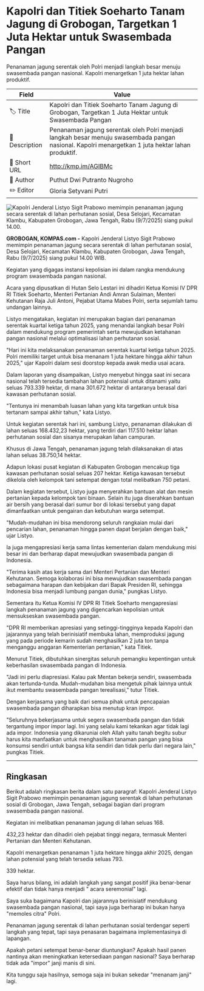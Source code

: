 # Kapolri dan Titiek Soeharto Tanam Jagung di Grobogan, Targetkan 1 Juta Hektar untuk Swasembada Pangan

Penanaman jagung serentak oleh Polri menjadi langkah besar menuju swasembada pangan nasional. Kapolri menargetkan 1 juta hektar lahan produktif.

| Field         | Value                                                       |
|---------------|-------------------------------------------------------------|
| 🏷️ Title       | Kapolri dan Titiek Soeharto Tanam Jagung di Grobogan, Targetkan 1 Juta Hektar untuk Swasembada Pangan |
| 📝 Description | Penanaman jagung serentak oleh Polri menjadi langkah besar menuju swasembada pangan nasional. Kapolri menargetkan 1 juta hektar lahan produktif. |
| 🔗 Short URL   | http://kmp.im/AGIBMc |
| 👤 Author      | Puthut Dwi Putranto Nugroho |
| ✏️ Editor      | Gloria Setyvani Putri |

![Kapolri Jenderal Listyo Sigit Prabowo memimpin penanaman jagung secara serentak di lahan perhutanan sosial, Desa Selojari, Kecamatan Klambu, Kabupaten Grobogan, Jawa Tengah, Rabu (9/7/2025) siang pukul 14.00.](https://asset.kompas.com/crops/9ouE2ImHptytlW5YFGzyrwbT4TY=/0x0:0x0/750x500/data/photo/2025/07/09/686e6aec84c3e.jpg)

**GROBOGAN, KOMPAS.com -** Kapolri Jenderal Listyo Sigit Prabowo memimpin penanaman jagung secara serentak di lahan perhutanan sosial, Desa Selojari, Kecamatan Klambu, Kabupaten Grobogan, Jawa Tengah, Rabu (9/7/2025) siang pukul 14.00 WIB.

Kegiatan yang digagas instansi kepolisian ini dalam rangka mendukung program swasembada pangan nasional.

Acara yang dipusatkan di Hutan Selo Lestari ini dihadiri Ketua Komisi IV DPR RI Titiek Soeharto, Menteri Pertanian Andi Amran Sulaiman, Menteri Kehutanan Raja Juli Antoni, Pejabat Utama Mabes Polri, serta sejumlah tamu undangan lainnya.

Listyo mengatakan, kegiatan ini merupakan bagian dari penanaman serentak kuartal ketiga tahun 2025, yang menandai langkah besar Polri dalam mendukung program pemerintah serta mewujudkan ketahanan pangan nasional melalui optimalisasi lahan perhutanan sosial.

\"Hari ini kita melaksanakan penanaman serentak kuartal ketiga tahun 2025. Polri memiliki target untuk bisa menanam 1 juta hektare hingga akhir tahun 2025,\" ujar Kapolri dalam sesi doorstop kepada awak media usai acara.

Dalam laporan yang disampaikan, Listyo menyebut hingga saat ini secara nasional telah tersedia tambahan lahan potensial untuk ditanami yaitu seluas 793.339 hektar, di mana 301.672 hektar di antaranya berasal dari kawasan perhutanan sosial.

\"Tentunya ini menambah luasan lahan yang kita targetkan untuk bisa tertanam sampai akhir tahun,\" kata Listyo.

Untuk kegiatan serentak hari ini, sambung Listyo, penanaman dilakukan di lahan seluas 168.432,23 hektar, yang terdiri dari 117.510 hektar lahan perhutanan sosial dan sisanya merupakan lahan campuran.

Khusus di Jawa Tengah, penanaman jagung telah dilaksanakan di atas lahan seluas 38.750,14 hektar.

Adapun lokasi pusat kegiatan di Kabupaten Grobogan mencakup tiga kawasan perhutanan sosial seluas 207 hektar. Ketiga kawasan tersebut dikelola oleh kelompok tani setempat dengan total melibatkan 750 petani.

Dalam kegiatan tersebut, Listyo juga menyerahkan bantuan alat dan mesin pertanian kepada kelompok tani binaan. Selain itu juga diserahkan bantuan air bersih yang berasal dari sumur bor di lokasi tersebut yang dapat dimanfaatkan untuk pengairan dan kebutuhan warga setempat.

\"Mudah-mudahan ini bisa mendorong seluruh rangkaian mulai dari pencarian lahan, penanaman hingga panen dapat berjalan dengan baik,\" ujar Listyo.

Ia juga mengapresiasi kerja sama lintas kementerian dalam mendukung misi besar ini dan berharap dapat mewujudkan swasembada pangan di Indonesia.

\"Terima kasih atas kerja sama dari Menteri Pertanian dan Menteri Kehutanan. Semoga kolaborasi ini bisa mewujudkan swasembada pangan sebagaimana harapan dan kebijakan dari Bapak Presiden RI, sehingga Indonesia bisa menjadi lumbung pangan dunia,\" pungkas Listyo.

Sementara itu Ketua Komisi IV DPR RI Titiek Soeharto mengapresiasi langkah penanaman jagung yang digencarkan kepolisian untuk mensukseskan swasembada pangan.

\"DPR RI memberikan apresiasi yang setinggi-tingginya kepada Kapolri dan jajarannya yang telah berinisiatif membuka lahan, memproduksi jagung yang pada periode kemarin sudah menghasilkan 2 juta ton tanpa menganggu anggaran Kementerian pertanian,\" kata Titiek.

Menurut Titiek, dibutuhkan sinergitas seluruh pemangku kepentingan untuk keberhasilan swasembada pangan di Indonesia.

\"Jadi ini perlu diapresiasi. Kalau pak Mentan bekerja sendiri, swasembada akan tertunda-tunda. Mudah-mudahan bisa mengetuk pihak lainnya untuk ikut membantu swasembada pangan terealisasi,\" tutur Titiek.

Dengan kerjasama yang baik dari semua pihak untuk pencapaian swasembada pangan diharapkan bisa menutup kran impor.

\"Seluruhnya bekerjasama untuk segera swasembada pangan dan tidak tergantung impor impor lagi. Ini yang selalu kami tekankan agar tidak lagi ada impor. Indonesia yang dikaruniai oleh Allah yaitu tanah begitu subur harus kita manfaatkan untuk menghasilkan tanaman pangan yang bisa konsumsi sendiri untuk bangsa kita sendiri dan tidak perlu dari negara lain,\" pungkas Titiek.

---
## Ringkasan

Berikut adalah ringkasan berita dalam satu paragraf: Kapolri Jenderal Listyo Sigit Prabowo memimpin penanaman jagung serentak di lahan perhutanan sosial di Grobogan, Jawa Tengah, sebagai bagian dari program swasembada pangan nasional.

 Kegiatan ini melibatkan penanaman jagung di lahan seluas 168.

432,23 hektar dan dihadiri oleh pejabat tinggi negara, termasuk Menteri Pertanian dan Menteri Kehutanan.

 Kapolri menargetkan penanaman 1 juta hektare hingga akhir 2025, dengan lahan potensial yang telah tersedia seluas 793.

339 hektar.



Saya harus bilang, ini adalah langkah yang sangat positif jika benar-benar efektif dan tidak hanya menjadi " acara seremonial" lagi.

 Saya suka bagaimana Kapolri dan jajarannya berinisiatif mendukung swasembada pangan nasional, tapi saya juga berharap ini bukan hanya "memoles citra" Polri.

 Penanaman jagung serentak di lahan perhutanan sosial terdengar seperti langkah yang tepat, tapi saya penasaran bagaimana implementasinya di lapangan.

 Apakah petani setempat benar-benar diuntungkan? Apakah hasil panen nantinya akan meningkatkan ketersediaan pangan nasional? Saya berharap tidak ada "impor" janji manis di sini.

 Kita tunggu saja hasilnya, semoga saja ini bukan sekedar "menanam janji" lagi.

